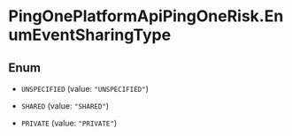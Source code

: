 # PingOnePlatformApiPingOneRisk.EnumEventSharingType

## Enum


* `UNSPECIFIED` (value: `"UNSPECIFIED"`)

* `SHARED` (value: `"SHARED"`)

* `PRIVATE` (value: `"PRIVATE"`)


